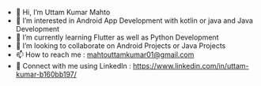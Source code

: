 - 👋 Hi, I’m Uttam Kumar Mahto
- 👀 I’m interested in Android App Development with kotlin or java and Java Development
- 🌱 I’m currently learning Flutter as well as Python Development
- 💞️ I’m looking to collaborate on Android Projects or Java Projects
- 📫 How to reach me : mahtouttamkumar01@gmail.com 
- 🔗 Connect with me using LinkedIn : https://www.linkedin.com/in/uttam-kumar-b160bb197/

<!---
chiku97/chiku97 is a ✨ special ✨ repository because its `README.md` (this file) appears on your GitHub profile.
You can click the Preview link to take a look at your changes.
--->
